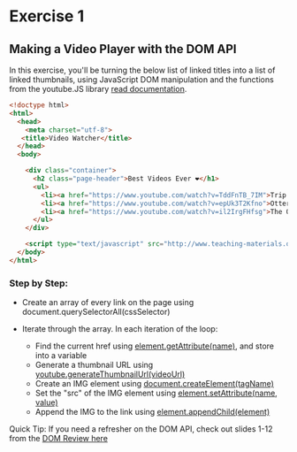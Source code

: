 # Exercise 1

## Making a Video Player with the DOM API

In this exercise, you'll be turning the below list of linked titles into a list of linked thumbnails, using JavaScript DOM manipulation and the functions from the youtube.JS library [read documentation](https://www.teaching-materials.org/_deprecated/jquery/youtube_doc.html).

```html
<!doctype html>
<html>
  <head>
    <meta charset="utf-8">
   <title>Video Watcher</title>
  </head>
  <body>

    <div class="container">
      <h2 class="page-header">Best Videos Ever ❤</h1>
      <ul>
        <li><a href="https://www.youtube.com/watch?v=TddFnTB_7IM">Trip through the 80s</a></li>
        <li><a href="https://www.youtube.com/watch?v=epUk3T2Kfno">Otters Holding Hands</a></li>
        <li><a href="https://www.youtube.com/watch?v=il2IrgFHfsg">The Ooooh Cat</a></li>
      </ul>
    </div>

    <script type="text/javascript" src="http://www.teaching-materials.org/common/youtube.js"></script>
  </body>
</html>
```

### Step by Step:
- Create an array of every link on the page using document.querySelectorAll(cssSelector)
- Iterate through the array. In each iteration of the loop:

    - Find the current href using [element.getAttribute(name)](https://developer.mozilla.org/en-US/docs/DOM/element.getAttribute), and store into a variable
    - Generate a thumbnail URL using [youtube.generateThumbnailUrl(videoUrl)](http://www.teaching-materials.org/jquery/youtube_doc.html)
    - Create an IMG element using [document.createElement(tagName)](https://developer.mozilla.org/en-US/docs/DOM/document.createElement)
    - Set the "src" of the IMG element using [element.setAttribute(name, value)](https://developer.mozilla.org/en-US/docs/DOM/element.setAttribute)
    - Append the IMG to the link using [element.appendChild(element)](https://developer.mozilla.org/en-US/docs/DOM/Node.appendChild)

Quick Tip: If you need a refresher on the DOM API, check out slides 1-12 from the [DOM Review here](http://www.teaching-materials.org/jsdom/)
